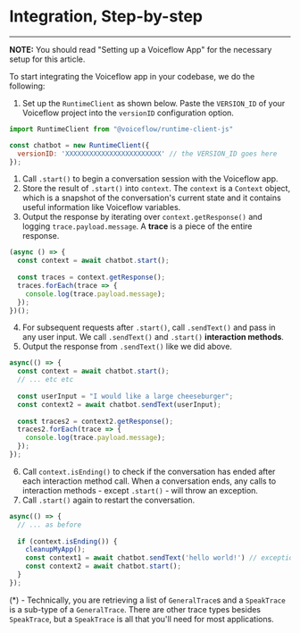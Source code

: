 # Integration, Step-by-step

---

**NOTE:** You should read "Setting up a Voiceflow App" for the necessary setup for this article.

To start integrating the Voiceflow app in your codebase, we do the following:

1. Set up the `RuntimeClient` as shown below. Paste the `VERSION_ID` of your Voiceflow project into the `versionID` configuration option.

```js
import RuntimeClient from "@voiceflow/runtime-client-js"

const chatbot = new RuntimeClient({
  versionID: 'XXXXXXXXXXXXXXXXXXXXXXXX' // the VERSION_ID goes here
});
```

1. Call `.start()` to begin a conversation session with the Voiceflow app.
2. Store the result of `.start()` into `context`. The `context` is a `Context` object, which is a snapshot of the conversation's current state and it contains useful information like Voiceflow variables.
3. Output the response by iterating over `context.getResponse()` and logging `trace.payload.message`. A **trace** is a piece of the entire response.

```js
(async () => {
  const context = await chatbot.start();
 
  const traces = context.getResponse();
  traces.forEach(trace => {
    console.log(trace.payload.message);
  });
})();
```

4. For subsequent requests after `.start()`, call `.sendText()` and pass in any user input. We call `.sendText()` and `.start()` **interaction methods**.
5. Output the response from `.sendText()` like we did above.

```js
async(() => {
  const context = await chatbot.start();
  // ... etc etc
  
  const userInput = "I would like a large cheeseburger";
  const context2 = await chatbot.sendText(userInput);
 
  const traces2 = context2.getResponse();
  traces2.forEach(trace => {
    console.log(trace.payload.message);
  });
});
```

6. Call `context.isEnding()` to check if the conversation has ended after each interaction method call. When a conversation ends, any calls to interaction methods - except `.start()` - will throw an exception.
7. Call `.start()` again to restart the conversation.

```js
async(() => {
  // ... as before
  
  if (context.isEnding()) {
    cleanupMyApp();
    const context1 = await chatbot.sendText('hello world!')	// exception!
    const context2 = await chatbot.start();									// valid
  }
});
```

(*) - Technically, you are retrieving a list of `GeneralTrace`s and a `SpeakTrace` is a sub-type of a `GeneralTrace`. There are other trace types besides `SpeakTrace`, but a `SpeakTrace` is all that you'll need for most applications.